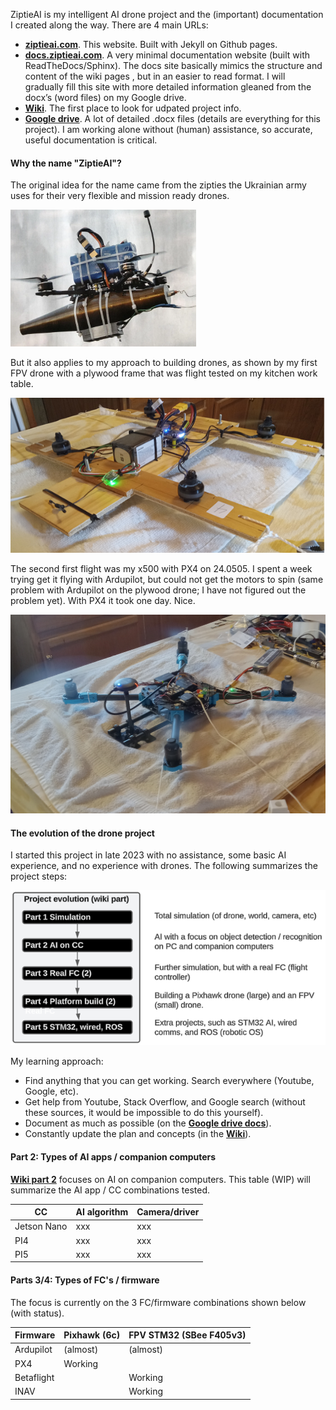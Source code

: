 ZiptieAI is my intelligent AI drone project and the (important) documentation I created along the way. There are 4 main URLs:

- **[ziptieai.com](https://ziptieai.com)**. This website. Built with Jekyll on Github pages. 
- **[docs.ziptieai.com](https://docs.ziptieai.com)**. A very minimal documentation website (built with ReadTheDocs/Sphinx). The docs site basically mimics the structure and content of the wiki pages , but in an easier to read format. I will gradually fill this site with more detailed information gleaned from the docx’s (word files) on my Google drive.
- **[Wiki](https://github.com/terrytaylorbonn/auxdrone/wiki)**. The first place to look for udpated project info.
- **[Google drive](https://drive.google.com/drive/folders/1HrzLExPTAL5PIKx_j_y0GJ6_RANR8Tjm)**.  A lot of detailed .docx files (details are everything for this project). I am working alone without (human) assistance, so accurate, useful documentation is critical. 
  
#### **Why the name "ZiptieAI"?**

The original idea for the name came from the zipties the Ukrainian army uses for their very flexible and mission ready drones. 

![drones](/assets/ziptiedrone2.png)

But it also applies to my approach to building drones, as shown by my first FPV drone with a plywood frame that was flight tested on my kitchen work table. 

![drones](/assets/ziptiedrone3.png)

The second first flight was my x500 with PX4 on 24.0505. I spent a week trying get it flying with Ardupilot, but could not get the motors to spin (same problem with Ardupilot on the plywood drone; I have not figured out the problem yet). With PX4 it took one day. Nice.

![drones](/assets/airborne2.png)


#### **The evolution of the drone project**

I started this project in late 2023 with no assistance, some basic AI experience, and no experience with drones. The following summarizes the project steps:

![Project evolution](assets/project_evolution.png)

My learning approach:
- Find anything that you can get working. Search everywhere (Youtube, Google, etc).  
- Get help from Youtube, Stack Overflow, and Google search (without these sources, it would be impossible to do this yourself). 
- Document as much as possible (on the **[Google drive docs](https://drive.google.com/drive/folders/1HrzLExPTAL5PIKx_j_y0GJ6_RANR8Tjm)**).
- Constantly update the plan and concepts (in the **[Wiki](https://github.com/terrytaylorbonn/auxdrone/wiki)**).

#### **Part 2: Types of AI apps / companion computers**

 **[Wiki part 2](https://github.com/terrytaylorbonn/auxdrone/wiki/Part-2-Real-AI-HW)** focuses on AI on companion computers. This table (WIP) will summarize the AI app / CC combinations tested.

| CC | AI algorithm | Camera/driver |
|-------|--------|---------|
| Jetson Nano | xxx | xxx |
| PI4 | xxx | xxx |
| PI5 | xxx | xxx |


#### **Parts 3/4: Types of FC's / firmware**

The focus is currently on the 3 FC/firmware combinations shown below (with status).

| Firmware | Pixhawk (6c) | FPV STM32 (SBee F405v3) |
|-------|--------|---------|
| Ardupilot | (almost) | (almost) |
| PX4 | Working | |
| Betaflight | | Working |
| INAV | | Working |